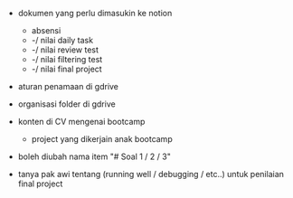 - dokumen yang perlu dimasukin ke notion
	- absensi
	- -/ nilai daily task
	- -/ nilai review test
	- -/ nilai filtering test
	- -/ nilai final project
- aturan penamaan di gdrive
- organisasi folder di gdrive
- konten di CV mengenai bootcamp
	- project yang dikerjain anak bootcamp

- boleh diubah nama item "# Soal 1 / 2 / 3"
- tanya pak awi tentang (running well / debugging / etc..) untuk penilaian final project